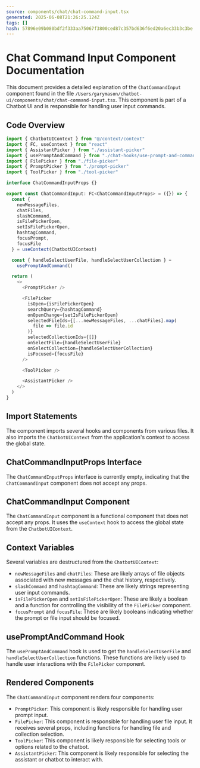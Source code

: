 ```yaml
---
source: components/chat/chat-command-input.tsx
generated: 2025-06-08T21:26:25.124Z
tags: []
hash: 57896e09b080bdf2f333aa75067f3800ced87c357bd636f6ed20a6ec33b3c3be
---
```


# Chat Command Input Component Documentation

This document provides a detailed explanation of the `ChatCommandInput` component found in the file `/Users/garymason/chatbot-ui/components/chat/chat-command-input.tsx`. This component is part of a Chatbot UI and is responsible for handling user input commands.

## Code Overview

```ts
import { ChatbotUIContext } from "@/context/context"
import { FC, useContext } from "react"
import { AssistantPicker } from "./assistant-picker"
import { usePromptAndCommand } from "./chat-hooks/use-prompt-and-command"
import { FilePicker } from "./file-picker"
import { PromptPicker } from "./prompt-picker"
import { ToolPicker } from "./tool-picker"

interface ChatCommandInputProps {}

export const ChatCommandInput: FC<ChatCommandInputProps> = ({}) => {
  const {
    newMessageFiles,
    chatFiles,
    slashCommand,
    isFilePickerOpen,
    setIsFilePickerOpen,
    hashtagCommand,
    focusPrompt,
    focusFile
  } = useContext(ChatbotUIContext)

  const { handleSelectUserFile, handleSelectUserCollection } =
    usePromptAndCommand()

  return (
    <>
      <PromptPicker />

      <FilePicker
        isOpen={isFilePickerOpen}
        searchQuery={hashtagCommand}
        onOpenChange={setIsFilePickerOpen}
        selectedFileIds={[...newMessageFiles, ...chatFiles].map(
          file => file.id
        )}
        selectedCollectionIds={[]}
        onSelectFile={handleSelectUserFile}
        onSelectCollection={handleSelectUserCollection}
        isFocused={focusFile}
      />

      <ToolPicker />

      <AssistantPicker />
    </>
  )
}
```

## Import Statements

The component imports several hooks and components from various files. It also imports the `ChatbotUIContext` from the application's context to access the global state.

## ChatCommandInputProps Interface

The `ChatCommandInputProps` interface is currently empty, indicating that the `ChatCommandInput` component does not accept any props.

## ChatCommandInput Component

The `ChatCommandInput` component is a functional component that does not accept any props. It uses the `useContext` hook to access the global state from the `ChatbotUIContext`.

## Context Variables

Several variables are destructured from the `ChatbotUIContext`:

- `newMessageFiles` and `chatFiles`: These are likely arrays of file objects associated with new messages and the chat history, respectively.
- `slashCommand` and `hashtagCommand`: These are likely strings representing user input commands.
- `isFilePickerOpen` and `setIsFilePickerOpen`: These are likely a boolean and a function for controlling the visibility of the `FilePicker` component.
- `focusPrompt` and `focusFile`: These are likely booleans indicating whether the prompt or file input should be focused.

## usePromptAndCommand Hook

The `usePromptAndCommand` hook is used to get the `handleSelectUserFile` and `handleSelectUserCollection` functions. These functions are likely used to handle user interactions with the `FilePicker` component.

## Rendered Components

The `ChatCommandInput` component renders four components:

- `PromptPicker`: This component is likely responsible for handling user prompt input.
- `FilePicker`: This component is responsible for handling user file input. It receives several props, including functions for handling file and collection selection.
- `ToolPicker`: This component is likely responsible for selecting tools or options related to the chatbot.
- `AssistantPicker`: This component is likely responsible for selecting the assistant or chatbot to interact with.